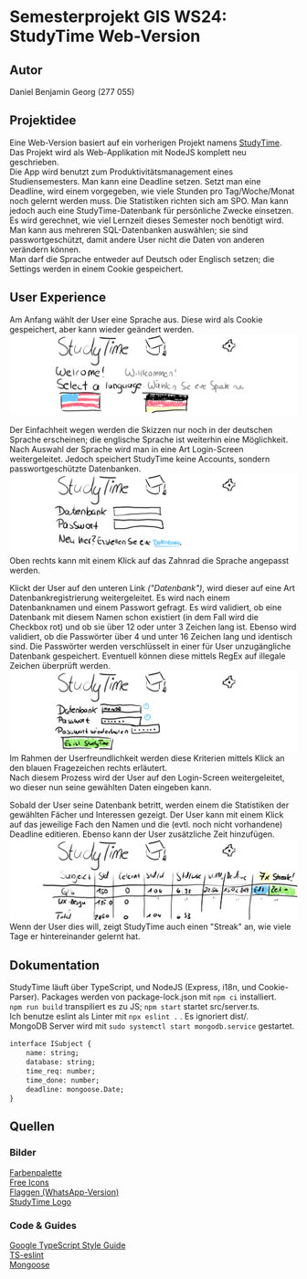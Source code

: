 # Semesterprojekt GIS WS24: StudyTime Web-Version
## Autor
Daniel Benjamin Georg (277 055)  

## Projektidee
Eine Web-Version basiert auf ein vorherigen Projekt namens [StudyTime](https://github.com/SootDan/StudyTime). Das Projekt wird als Web-Applikation mit NodeJS komplett neu geschrieben.  
Die App wird benutzt zum Produktivitätsmanagement eines Studiensemesters. Man kann eine Deadline setzen. Setzt man eine Deadline, wird einem vorgegeben, wie viele Stunden pro Tag/Woche/Monat noch gelernt werden muss. Die Statistiken richten sich am SPO. Man kann jedoch auch eine StudyTime-Datenbank für persönliche Zwecke einsetzen.  
Es wird gerechnet, wie viel Lernzeit dieses Semester noch benötigt wird. Man kann aus mehreren SQL-Datenbanken auswählen; sie sind passwortgeschützt, damit andere User nicht die Daten von anderen verändern können.  
Man darf die Sprache entweder auf Deutsch oder Englisch setzen; die Settings werden in einem Cookie gespeichert.  

## User Experience
Am Anfang wählt der User eine Sprache aus. Diese wird als Cookie gespeichert, aber kann wieder geändert werden.  
![Der Splashscreen](Assets/StartScreen.png)    

Der Einfachheit wegen werden die Skizzen nur noch in der deutschen Sprache erscheinen; die englische Sprache ist weiterhin eine Möglichkeit.  
Nach Auswahl der Sprache wird man in eine Art Login-Screen weitergeleitet. Jedoch speichert StudyTime keine Accounts, sondern passwortgeschützte Datenbanken.  
![Der Loginscreen](Assets/LoginScreen.png)  
Oben rechts kann mit einem Klick auf das Zahnrad die Sprache angepasst werden.    

Klickt der User auf den unteren Link *("Datenbank")*, wird dieser auf eine Art Datenbankregistrierung weitergeleitet. Es wird nach einem Datenbanknamen und einem Passwort gefragt. Es wird validiert, ob eine Datenbank mit diesem Namen schon existiert (in dem Fall wird die Checkbox rot) und ob sie über 12 oder unter 3 Zeichen lang ist. Ebenso wird validiert, ob die Passwörter über 4 und unter 16 Zeichen lang und identisch sind. Die Passwörter werden verschlüsselt in einer für User unzugängliche Datenbank gespeichert. Eventuell können diese mittels RegEx auf illegale Zeichen überprüft werden.  
![Eine Datenbank wird erstellt](Assets/CreateDB.png)  
Im Rahmen der Userfreundlichkeit werden diese Kriterien mittels Klick an den blauen Fragezeichen rechts erläutert.  
Nach diesem Prozess wird der User auf den Login-Screen weitergeleitet, wo dieser nun seine gewählten Daten eingeben kann.  

Sobald der User seine Datenbank betritt, werden einem die Statistiken der gewählten Fächer und Interessen gezeigt. Der User kann mit einem Klick auf das jeweilige Fach den Namen und die (evtl. noch nicht vorhandene) Deadline editieren. Ebenso kann der User zusätzliche Zeit hinzufügen.  
![Das Interface](Assets/InterfaceScreen.png)
Wenn der User dies will, zeigt StudyTime auch einen "Streak" an, wie viele Tage er hintereinander gelernt hat.  

## Dokumentation  
StudyTime läuft über TypeScript, und NodeJS (Express, i18n, und Cookie-Parser). Packages werden von package-lock.json mit `npm ci` installiert.  
`npm run build` transpiliert es zu JS; `npm start` startet src/server.ts.  
Ich benutze eslint als Linter mit `npx eslint .` . Es ignoriert dist/.  
MongoDB Server wird mit `sudo systemctl start mongodb.service` gestartet.  

    interface ISubject {
        name: string;  
        database: string;
        time_req: number;
        time_done: number;
        deadline: mongoose.Date;
    }


## Quellen
### Bilder
[Farbenpalette](https://nightpalette.com/)  
[Free Icons](https://iconoir.com/)  
[Flaggen (WhatsApp-Version)](https://emojipedia.org/)  
[StudyTime Logo](https://www.flaticon.com/)    

### Code & Guides
[Google TypeScript Style Guide](https://google.github.io/styleguide/tsguide.html)  
[TS-eslint](https://typescript-eslint.io/)  
[Mongoose](https://mongoosejs.com/docs/typescript.html)